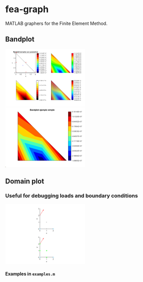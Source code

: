 # fea-graph
MATLAB graphers for the Finite Element Method.

## Bandplot
[<img src="_assets/bandp_examples.png" width=50% style="margin-left: auto;margin-right: auto;">](examples.m)
[<img src="_assets/bandp_solo.png" width=50% style="margin-left: auto;margin-right: auto;">](examples.m)
## Domain plot
### Useful for debugging loads and boundary conditions
[<img src="_assets/domainp_examples.png" width=50% style="margin-left: auto;margin-right: auto;">](examples.m)

#### Examples in `examples.m`
